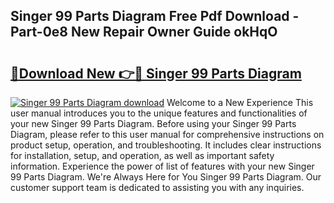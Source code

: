 ## Singer 99 Parts Diagram Free Pdf Download - Part-0e8 New Repair Owner Guide okHqO

# <h2><a href="http://dflsamg.blite.top/?on=Singer+99+Parts+Diagram">🔗Download New 👉🔴 Singer 99 Parts Diagram</a></h2>

[![Singer 99 Parts Diagram download](https://i.imgur.com/lujVjoI.png)](http://dflsamg.blite.top/?on=Singer+99+Parts+Diagram)
Welcome to a New Experience This user manual introduces you to the unique features and functionalities of your new Singer 99 Parts Diagram. Before using your Singer 99 Parts Diagram, please refer to this user manual for comprehensive instructions on product setup, operation, and troubleshooting. It includes clear instructions for installation, setup, and operation, as well as important safety information. Experience the power of list of features with your new Singer 99 Parts Diagram. We're Always Here for You Singer 99 Parts Diagram. Our customer support team is dedicated to assisting you with any inquiries.

